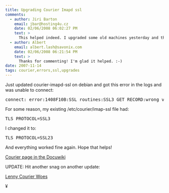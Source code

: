 ```yaml
---
title: Upgrading Courier Imapd ssl
comments:
  - author: Jiri Barton
    email: jbar@hosting4u.cz
    date: 02/06/2008 06:02:27 PM
    text: >
      This helped indeed. I upgraded some old machines yesterday and that is what happened. I see your page is kind of old but the advice is still valid - for me. Problem solved!
  - author: Albert
    email: albert.lash@savonix.com
    date: 02/06/2008 06:21:54 PM
    text: >
      Thanks for commenting! I'm glad it helped. :-)
date: 2007-11-14
tags: courier,errors,ssl,upgrades
---
```

<span style="display: inline;">

Just updated courier-imapd-ssl on debian and got this error in the logs and was unable to connect:

<pre class="sh_sh">
connect: error:1408F10B:SSL routines:SSL3_GET_RECORD:wrong version number
</pre>

For some reason, my existing /etc/courier/imap-ssl file had:

<pre class="sh_sh">
TLS_PROTOCOL=SSL3
</pre>

I changed it to:

<pre class="sh_sh">
TLS_PROTOCOL=SSL23
</pre>

And everything worked fine again. Hope that helps!

<a href="http://www.savonix.com/wiki/Courier">Courier page in the Docuwiki</a>

UPDATE: Hit another snag on another update:

<a href="http://www.docunext.com/blog/2008/04/lenny-courier-woes.html">Lenny Courier Woes</a>

¥

